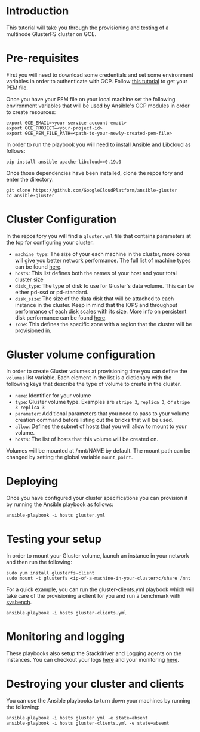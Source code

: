 # Introduction

This tutorial will take you through the provisioning and testing of a multinode
GlusterFS cluster on GCE.

# Pre-requisites

First you will need to download some credentials and set some environment
variables in order to authenticate with GCP. Follow [this
tutorial](http://docs.ansible.com/ansible/guide_gce.html#credentials) to get
your PEM file.

Once you have your PEM file on your local machine set the following environment
variables that will be used by Ansible's GCP modules in order to create
resources:

    export GCE_EMAIL=<your-service-account-email>
    export GCE_PROJECT=<your-project-id>
    export GCE_PEM_FILE_PATH=<path-to-your-newly-created-pem-file>

In order to run the playbook you will need to install Ansible and Libcloud as
follows:

    pip install ansible apache-libcloud==0.19.0

Once those dependencies have been installed, clone the repository and enter the
directory:

    git clone https://github.com/GoogleCloudPlatform/ansible-gluster
    cd ansible-gluster

# Cluster Configuration

In the repository you will find a `gluster.yml` file that contains parameters at
the top for configuring your cluster.

- `machine_type`: The size of your each machine in the cluster, more cores will give you
  better network performance. The full list of machine types can be found
  [here](https://cloud.google.com/compute/docs/machine-types).
- `hosts`: This list defines both the names of your host and your total cluster
  size
- `disk_type`: The type of disk to use for Gluster's data volume. This can be
  either pd-ssd or pd-standard.
- `disk_size`: The size of the data disk that will be attached to each instance
  in the cluster. Keep in mind that the IOPS and throughput performance of each
  disk scales with its size. More info on persistent disk performance can be
  found [here](https://cloud.google.com/compute/docs/disks/#pdperformance).
- `zone`: This defines the specific zone with a region that the cluster will be
  provisioned in.

# Gluster volume configuration

In order to create Gluster volumes at provisioning time you can define the
`volumes` list variable. Each element in the list is a dictionary with the
following keys that describe the type of volume to create in the cluster.

- `name`: Identifier for your volume
- `type`: Gluster volume type. Examples are `stripe 3`, `replica 3`, or `stripe 3 replica 3`
- `parameter`: Additional parameters that you need to pass to your volume
  creation command before listing out the bricks that will be used.
- `allow`: Defines the subnet of hosts that you will allow to mount to your
  volume.
- `hosts`: The list of hosts that this volume will be created on.

Volumes will be mounted at /mnt/NAME by default. The mount path can be changed
by setting the global variable `mount_point`.

# Deploying

Once you have configured your cluster specifications you can provision it by
running the Ansible playbook as follows:

    ansible-playbook -i hosts gluster.yml

# Testing your setup

In order to mount your Gluster volume, launch an instance in your network and
then run the following:

    sudo yum install glusterfs-client
    sudo mount -t glusterfs <ip-of-a-machine-in-your-cluster>:/share /mnt

For a quick example, you can run the gluster-clients.yml playbook which will take
care of the provisioning a client for you and run a benchmark with
[sysbench](https://github.com/akopytov/sysbench).

    ansible-playbook -i hosts gluster-clients.yml

# Monitoring and logging

These playbooks also setup the Stackdriver and Logging agents on the instances.
You can checkout your logs [here](https://console.developers.google.com/logs) and your monitoring
[here](https://app.google.stackdriver.com/).

# Destroying your cluster and clients

You can use the Ansible playbooks to turn down your machines by running the
following:

    ansible-playbook -i hosts gluster.yml -e state=absent
    ansible-playbook -i hosts gluster-clients.yml -e state=absent
